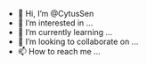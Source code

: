 - 👋 Hi, I’m @CytusSen
- 👀 I’m interested in ...
- 🌱 I’m currently learning ...
- 💞️ I’m looking to collaborate on ...
- 📫 How to reach me ...

<!---
CytusSen/CytusSen is a ✨ special ✨ repository because its `README.md` (this file) appears on your GitHub profile.
You can click the Preview link to take a look at your changes.
--->
